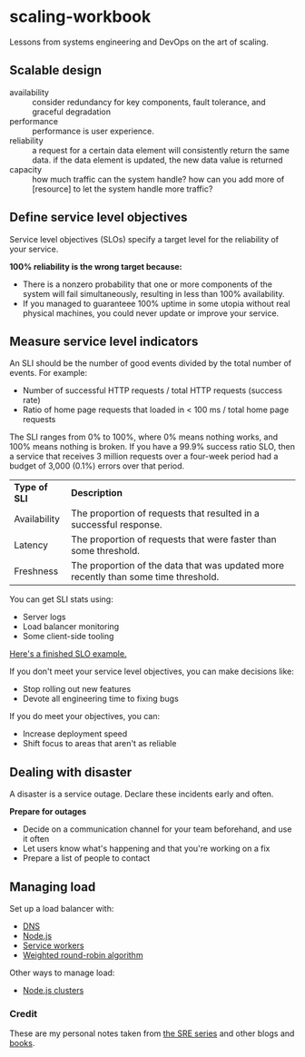 # scaling-workbook
Lessons from systems engineering and DevOps on the art of scaling.

## Scalable design

<dl>

  <dt>availability</dt>

  <dd>consider redundancy for key components, fault tolerance, and graceful degradation</dd>

  <dt> performance </dt>
  
  <dd> performance is user experience. </dd>
  
  <dt> reliability </dt>
  
  <dd> a request for a certain data element will consistently return the same data. if the data element is updated, the new data value is returned </dd>
  
  <dt> capacity </dt>
  
  <dd> how much traffic can the system handle? how can you add more of [resource] to let the system handle more traffic? </dd>
  
</dl>

## Define service level objectives
Service level objectives (SLOs) specify a target level for the reliability of your service. 

__100% reliability is the wrong target because:__
- There is a nonzero probability that one or more components of the system will fail simultaneously, resulting in less than 100% availability. 
- If you managed to guaranteee 100% uptime in some utopia without real physical machines, you could never update or improve your service. 

## Measure service level indicators
An SLI should be the number of good events divided by the total number of events. 
For example:
- Number of successful HTTP requests / total HTTP requests (success rate)
- Ratio of home page requests that loaded in < 100 ms / total home page requests

The SLI ranges from 0% to 100%, where 0% means nothing works, and 100% means nothing is broken.  If you have a 99.9% success ratio SLO, then a service that receives 3 million requests over a four-week period had a budget of 3,000 (0.1%) errors over that period.

<table>
<tbody>
<tr>
  <td><strong>Type of SLI</strong></td>
<td><strong>Description</strong></td>
</tr>
<tr>
<td>Availability</td>
<td>The proportion of requests that resulted in a successful response.</td>
</tr>
<tr>
<td>Latency</td>
<td>The proportion of requests that were faster than some threshold.</td>
</tr>
<tr>
<td>Freshness</td>
<td>The proportion of the data that was updated more recently than some time threshold.</td>
</tr>
</tbody>
</table>

You can get SLI stats using:

- Server logs
- Load balancer monitoring
- Some client-side tooling
  
[Here's a finished SLO example.](https://landing.google.com/sre/workbook/chapters/slo-document/) 

If you don't meet your service level objectives, you can make decisions like:
- Stop rolling out new features 
- Devote all engineering time to fixing bugs

If you do meet your objectives, you can:
- Increase deployment speed
- Shift focus to areas that aren't as reliable
## Dealing with disaster

A disaster is a service outage. Declare these incidents early and often.

__Prepare for outages__
- Decide on a communication channel for your team beforehand, and use it often
- Let users know what's happening and that you're working on a fix
- Prepare a list of people to contact

## Managing load

Set up a load balancer with:
- [DNS](https://www.nginx.com/resources/glossary/dns-load-balancing/)
- [Node.js](https://medium.com/techintoo/load-balancing-node-js-51b854fb4f4f)
- [Service workers](https://serviceworke.rs/load-balancer.html)
- [Weighted round-robin algorithm](https://github.com/search?q=Weighted+Round+Robin)
 
Other ways to manage load:
- [Node.js clusters](https://medium.com/iquii/good-practices-for-high-performance-and-scalable-node-js-applications-part-1-3-bb06b6204197)

 
### Credit
These are my personal notes taken from [the SRE series](https://landing.google.com/sre/books/) and other blogs and [books](https://www.aosabook.org/en/distsys.html).

